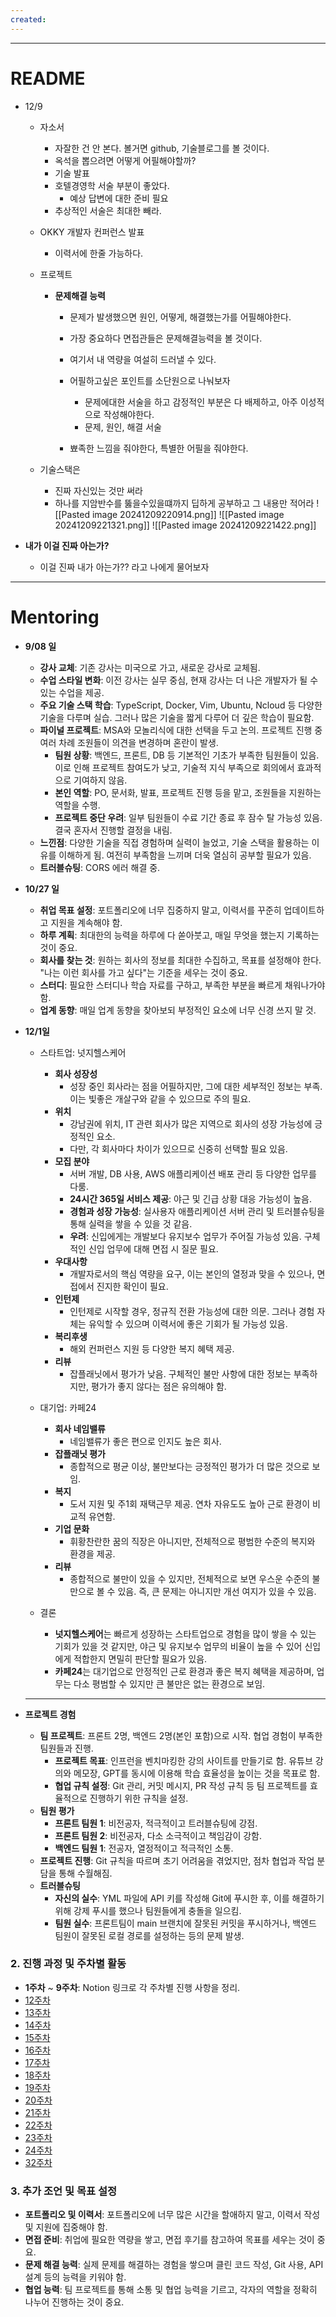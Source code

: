 ```yaml
---
created:
---
```

---
# **README**

-  12/9
	- 자소서
		- 자잘한 건 안 본다. 볼거면 github, 기술블로그를 볼 것이다.
		- 옥석을 뽑으려면 어떻게 어필해야할까?
		- 기술 발표 
		- 호텔경영학 서술 부분이 좋았다.
			- 예상 답변에 대한 준비 필요
		- 추상적인 서술은 최대한 빼라.
		  
	- OKKY 개발자 컨퍼런스 발표
		- 이력서에 한줄 가능하다.
	
	- 프로젝트
		- **문제해결 능력**
			- 문제가 발생했으면 원인, 어떻게, 해결했는가를 어필해야한다.
			- 가장 중요하다 면접관들은 문제해결능력을 볼 것이다.
			- 여기서 내 역량을 여설히 드러낼 수 있다.
			- 어필하고싶은 포인트를 소단원으로 나눠보자
				- 문제에대한 서술을 하고 감정적인 부분은 다 배제하고, 아주 이성적으로 작성해야한다. 
				- 문제, 원인, 해결 서술
				  
			- 뾰족한 느낌을 줘야한다, 특별한 어필을 줘야한다.
				  
	- 기술스택은 
		- 진짜 자신있는 것만 써라
		- 하나를 지암반수를 뚫을수있을떄까지 딥하게 공부하고 그 내용만 적어라
![[Pasted image 20241209220914.png]]
![[Pasted image 20241209221321.png]]
![[Pasted image 20241209221422.png]]
	
- **내가 이걸 진짜 아는가?**
	- 이걸 진짜 내가 아는가?? 라고 나에게 물어보자

---
# **Mentoring**

- **9/08 일**
    
    - **강사 교체**: 기존 강사는 미국으로 가고, 새로운 강사로 교체됨.
    - **수업 스타일 변화**: 이전 강사는 실무 중심, 현재 강사는 더 나은 개발자가 될 수 있는 수업을 제공.
    - **주요 기술 스택 학습**: TypeScript, Docker, Vim, Ubuntu, Ncloud 등 다양한 기술을 다루며 실습. 그러나 많은 기술을 짧게 다루어 더 깊은 학습이 필요함.
    - **파이널 프로젝트**: MSA와 모놀리식에 대한 선택을 두고 논의. 프로젝트 진행 중 여러 차례 조원들이 의견을 변경하며 혼란이 발생.
        - **팀원 상황**: 백엔드, 프론트, DB 등 기본적인 기초가 부족한 팀원들이 있음. 이로 인해 프로젝트 참여도가 낮고, 기술적 지식 부족으로 회의에서 효과적으로 기여하지 않음.
        - **본인 역할**: PO, 문서화, 발표, 프로젝트 진행 등을 맡고, 조원들을 지원하는 역할을 수행.
        - **프로젝트 중단 우려**: 일부 팀원들이 수료 기간 종료 후 잠수 탈 가능성 있음. 결국 혼자서 진행할 결정을 내림.
    - **느낀점**: 다양한 기술을 직접 경험하며 실력이 늘었고, 기술 스택을 활용하는 이유를 이해하게 됨. 여전히 부족함을 느끼며 더욱 열심히 공부할 필요가 있음.
    - **트러블슈팅**: CORS 에러 해결 중.
- **10/27 일**
    
    - **취업 목표 설정**: 포트폴리오에 너무 집중하지 말고, 이력서를 꾸준히 업데이트하고 지원을 계속해야 함.
    - **하루 계획**: 최대한의 능력을 하루에 다 쏟아붓고, 매일 무엇을 했는지 기록하는 것이 중요.
    - **회사를 찾는 것**: 원하는 회사의 정보를 최대한 수집하고, 목표를 설정해야 한다. "나는 이런 회사를 가고 싶다"는 기준을 세우는 것이 중요.
    - **스터디**: 필요한 스터디나 학습 자료를 구하고, 부족한 부분을 빠르게 채워나가야 함.
    - **업계 동향**: 매일 업계 동향을 찾아보되 부정적인 요소에 너무 신경 쓰지 말 것.
- **12/1일**
	-  스타트업: 넛지헬스케어
		
		- **회사 성장성**
		    - 성장 중인 회사라는 점을 어필하지만, 그에 대한 세부적인 정보는 부족. 이는 빛좋은 개살구와 같을 수 있으므로 주의 필요.
		- **위치**
		    - 강남권에 위치, IT 관련 회사가 많은 지역으로 회사의 성장 가능성에 긍정적인 요소.
		    - 다만, 각 회사마다 차이가 있으므로 신중히 선택할 필요 있음.
		- **모집 분야**
		    - 서버 개발, DB 사용, AWS 애플리케이션 배포 관리 등 다양한 업무를 다룸.
		    - **24시간 365일 서비스 제공**: 야근 및 긴급 상황 대응 가능성이 높음.
		    - **경험과 성장 가능성**: 실사용자 애플리케이션 서버 관리 및 트러블슈팅을 통해 실력을 쌓을 수 있을 것 같음.
		    - **우려**: 신입에게는 개발보다 유지보수 업무가 주어질 가능성 있음. 구체적인 신입 업무에 대해 면접 시 질문 필요.
		- **우대사항**
		    - 개발자로서의 핵심 역량을 요구, 이는 본인의 열정과 맞을 수 있으나, 면접에서 진지한 확인이 필요.
		- **인턴제**
		    - 인턴제로 시작할 경우, 정규직 전환 가능성에 대한 의문. 그러나 경험 자체는 유익할 수 있으며 이력서에 좋은 기회가 될 가능성 있음.
		- **복리후생**
		    - 해외 컨퍼런스 지원 등 다양한 복지 혜택 제공.
		- **리뷰**
		    - 잡플래닛에서 평가가 낮음. 구체적인 불만 사항에 대한 정보는 부족하지만, 평가가 좋지 않다는 점은 유의해야 함.
		
	-  대기업: 카페24
		
		- **회사 네임밸류**
		    - 네임밸류가 좋은 편으로 인지도 높은 회사.
		- **잡플래닛 평가**
		    - 종합적으로 평균 이상, 불만보다는 긍정적인 평가가 더 많은 것으로 보임.
		- **복지**
		    - 도서 지원 및 주1회 재택근무 제공. 연차 자유도도 높아 근로 환경이 비교적 유연함.
		- **기업 문화**
		    - 휘황찬란한 꿈의 직장은 아니지만, 전체적으로 평범한 수준의 복지와 환경을 제공.
		- **리뷰**
		    - 종합적으로 불만이 있을 수 있지만, 전체적으로 보면 우스운 수준의 불만으로 볼 수 있음. 즉, 큰 문제는 아니지만 개선 여지가 있을 수 있음.
		
	- 결론
		
		- **넛지헬스케어**는 빠르게 성장하는 스타트업으로 경험을 많이 쌓을 수 있는 기회가 있을 것 같지만, 야근 및 유지보수 업무의 비율이 높을 수 있어 신입에게 적합한지 면밀히 판단할 필요가 있음.
		- **카페24**는 대기업으로 안정적인 근로 환경과 좋은 복지 혜택을 제공하며, 업무는 다소 평범할 수 있지만 큰 불만은 없는 환경으로 보임.
	---
	
- **프로젝트 경험**
    
    - **팀 프로젝트**: 프론트 2명, 백엔드 2명(본인 포함)으로 시작. 협업 경험이 부족한 팀원들과 진행.
        - **프로젝트 목표**: 인프런을 벤치마킹한 강의 사이트를 만들기로 함. 유튜브 강의와 메모장, GPT를 동시에 이용해 학습 효율성을 높이는 것을 목표로 함.
        - **협업 규칙 설정**: Git 관리, 커밋 메시지, PR 작성 규칙 등 팀 프로젝트를 효율적으로 진행하기 위한 규칙을 설정.
    - **팀원 평가**
        - **프론트 팀원 1**: 비전공자, 적극적이고 트러블슈팅에 강점.
        - **프론트 팀원 2**: 비전공자, 다소 소극적이고 책임감이 강함.
        - **백엔드 팀원 1**: 전공자, 열정적이고 적극적인 소통.
    - **프로젝트 진행**: Git 규칙을 따르며 초기 어려움을 겪었지만, 점차 협업과 작업 분담을 통해 수월해짐.
    - **트러블슈팅**
        - **자신의 실수**: YML 파일에 API 키를 작성해 Git에 푸시한 후, 이를 해결하기 위해 강제 푸시를 했으나 팀원들에게 충돌을 일으킴.
        - **팀원 실수**: 프론트팀이 main 브랜치에 잘못된 커밋을 푸시하거나, 백엔드 팀원이 잘못된 로컬 경로를 설정하는 등의 문제 발생.
### 2. **진행 과정 및 주차별 활동**

- **1주차** ~ **9주차**: Notion 링크로 각 주차별 진행 사항을 정리.
- [12주차](https://applicationspring.notion.site/12-43744912300148798daab456f3bde188?pvs=4)
- [13주차](https://applicationspring.notion.site/13-5c422ca79d024fb9bbb7cea51a4cf2f8)
- [14주차](https://applicationspring.notion.site/14-eb30043f63634d0f9269d2e9c913e082)
- [15주차](https://applicationspring.notion.site/15-6854ef9dd02b4c7d96e952ae931dec99)
- [16주차](https://applicationspring.notion.site/16-374ea79afa324fb0a5c4b0213f1c845e)
- [17주차](https://applicationspring.notion.site/17-0fc1ee76a186470ab43448c3c39dbc4d?pvs=4)
- [18주차](https://applicationspring.notion.site/18-4f9c9ec7c53743a4969dd8d874b9a177?pvs=4)
- [19주차](https://applicationspring.notion.site/19-7eb8660f952141df81a62fe0641ef874?pvs=4)
- [20주차](https://applicationspring.notion.site/20-9b207dbfa281450d8a2c201070e5e127?pvs=4)
- [21주차](https://applicationspring.notion.site/21-3dcf3ef6c28048de9dee65b9316b6b21?pvs=4)
- [22주차](https://applicationspring.notion.site/22-3806c035e8284e76a962ab88113b4d2b?pvs=4)
- [23주차](https://applicationspring.notion.site/23-bd2607c8bbdc4d6293e1bb1806bfff89?pvs=4)
- [24주차](https://applicationspring.notion.site/24-ace4528a615a4117a5764ad2ec129d16?pvs=4)
- [32주차](https://applicationspring.notion.site/32-14f58235526380359b1de956f5d29473?pvs=4)

### 3. **추가 조언 및 목표 설정**

- **포트폴리오 및 이력서**: 포트폴리오에 너무 많은 시간을 할애하지 말고, 이력서 작성 및 지원에 집중해야 함.
- **면접 준비**: 취업에 필요한 역량을 쌓고, 면접 후기를 참고하여 목표를 세우는 것이 중요.
- **문제 해결 능력**: 실제 문제를 해결하는 경험을 쌓으며 클린 코드 작성, Git 사용, API 설계 등의 능력을 키워야 함.
- **협업 능력**: 팀 프로젝트를 통해 소통 및 협업 능력을 기르고, 각자의 역할을 정확히 나누어 진행하는 것이 중요.